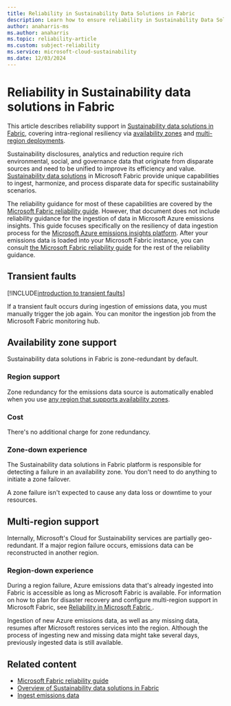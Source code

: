 ```yaml
---
title: Reliability in Sustainability Data Solutions in Fabric
description: Learn how to ensure reliability in Sustainability Data Solutions in Fabric by using emissions insights, zone redundancy, and ESG data ingestion.
author: anaharris-ms 
ms.author: anaharris
ms.topic: reliability-article
ms.custom: subject-reliability
ms.service: microsoft-cloud-sustainability
ms.date: 12/03/2024
---
```


# Reliability in Sustainability data solutions in Fabric

This article describes reliability support in [Sustainability data solutions in Fabric](/industry/sustainability/sustainability-data-solutions-fabric/get-started-overview), covering intra-regional resiliency via [availability zones](#availability-zone-support) and [multi-region deployments](#multi-region-support).


Sustainability disclosures, analytics and reduction require rich environmental, social, and governance data that originate from disparate sources and need to be unified to improve its efficiency and value. [Sustainability data solutions](/industry/sustainability/sustainability-data-solutions-fabric/get-started-overview) in Microsoft Fabric provide unique capabilities to ingest, harmonize, and process disparate data for specific sustainability scenarios.

The reliability guidance for most of these capabilities are covered by the [Microsoft Fabric reliability guide](./reliability-fabric.md). However, that document does not include reliability guidance for the ingestion of data in Microsoft Azure emissions insights. This guide focuses specifically on the resiliency of data ingestion process for the [Microsoft Azure emissions insights platform](/industry/sustainability/sustainability-data-solutions-fabric/azure-emissions-insights-overview). After your emissions data is loaded into your Microsoft Fabric instance, you can consult [the Microsoft Fabric reliability guide](./reliability-fabric.md) for the rest of the reliability guidance.



## Transient faults

[!INCLUDE[introduction to transient faults](includes/reliability-transient-fault-description-include.md)]

If a transient fault occurs during ingestion of emissions data, you must manually trigger the job again. You can monitor the ingestion job from the Microsoft Fabric monitoring hub.

## Availability zone support

Sustainability data solutions in Fabric is zone-redundant by default.

### Region support

Zone redundancy for the emissions data source is automatically enabled when you use [any region that supports availability zones](./regions-list.md).

### Cost

There's no additional charge for zone redundancy.

### Zone-down experience

The Sustainability data solutions in Fabric platform is responsible for detecting a failure in an availability zone. You don't need to do anything to initiate a zone failover.

A zone failure isn't expected to cause any data loss or downtime to your resources.

## Multi-region support

Internally, Microsoft's Cloud for Sustainability services are partially geo-redundant. If a major region failure occurs, emissions data can be reconstructed in another region.

### Region-down experience

During a region failure, Azure emissions data that's already ingested into Fabric is accessible as long as Microsoft Fabric is available. For information on how to plan for disaster recovery and configure multi-region support in Microsoft Fabric, see [Reliability in Microsoft Fabric ](./reliability-fabric.md).

Ingestion of new Azure emissions data, as well as any missing data, resumes after Microsoft restores services into the region. Although the process of ingesting new and missing data might take several days, previously ingested data is still available.

## Related content
- [Microsoft Fabric reliability guide](./reliability-fabric.md)
- [Overview of Sustainability data solutions in Fabric](/industry/sustainability/sustainability-data-solutions-fabric/get-started-overview)
- [Ingest emissions data](/industry/sustainability/sustainability-data-solutions-fabric/azure-emissions-insights-ingest)
